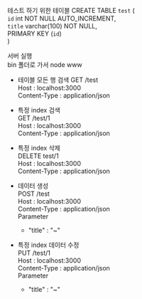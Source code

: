 테스트 하기 위한 테이블
CREATE TABLE `test` (  
  `id` int NOT NULL AUTO_INCREMENT,  
  `title` varchar(100) NOT NULL,  
  PRIMARY KEY (`id`)  
) 

서버 실행  
bin 폴더로 가서 node www

- 테이블 모든 행 검색
GET /test  
Host : localhost:3000  
Content-Type : application/json  
  
- 특정 index 검색  
GET /test/1  
Host : localhost:3000  
Content-Type : application/json  
  
- 특정 index 삭제  
DELETE test/1  
Host : localhost:3000  
Content-Type : application/json  
  
- 데이터 생성  
POST /test  
Host : localhost:3000  
Content-Type : application/json  
Parameter  
  - "title" : "~"  

- 특정 index 데이터 수정  
PUT /test/1  
Host : localhost:3000  
Content-Type : application/json  
Parameter  
  - "title" : "~" 
